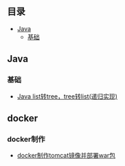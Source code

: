 ## 目录
- [Java](#java)
    - [基础](#基础)

## Java
### 基础
* [Java list转tree，tree转list(递归实现)](docs/java/Java%20list%E8%BD%ACtree%EF%BC%8Ctree%E8%BD%AClist(%E9%80%92%E5%BD%92%E5%AE%9E%E7%8E%B0).md)
## docker
### docker制作
* [docker制作tomcat镜像并部署war包](docs/docker/docker%E5%88%B6%E4%BD%9Ctomcat%E9%95%9C%E5%83%8F%E5%B9%B6%E9%83%A8%E7%BD%B2war%E5%8C%85.md)